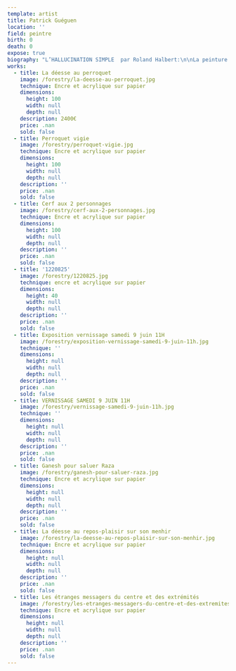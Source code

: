 ```yaml
---
template: artist
title: Patrick Guéguen
location: ''
field: peintre
birth: 0
death: 0
expose: true
biography: "L’HALLUCINATION SIMPLE  par Roland Halbert:\n\nLa peinture de Patrick Guéguen\_: «\_art brut\_»\_? «\_art ethnique\_»\_? «\_art singulier\_»\_? Quand on a prononcé ces formules magiques de la critique, on n’a pas dit grand-chose. Il y a fort à craindre que ce soient là des dénominations commodes et des classifications trompeuses qui empêchent de voir en profondeur. Rimbaud vous éclaire davantage sur ces tableaux lorsqu’il évoque l’hallucination simple\_:\_«\_Je m’habituai à l’hallucination simple.\_» (Alchimie du verbe). Et nul besoin de stupéfiants pour susciter ce regard vrillant, cette vision d’affût qui transperce les apparences et traverse les modes. Vous habituer à l’hallucination simple revient à échanger vos écrans opaques contre le microscope-télescope Hubble. Alors, commence l’atelier des dieux et se réinvente la création du monde avec l’écarquillement lyrique de l’œil plongé dans l’aquarium astral ou happé par le fourmillement de la vie terrestre. \n\nCette hallucination simple – jetez votre G.P.S. aux orties\_! – vous dépayse à plaisir. «\_Le pays où l’on n’arrive jamais\_», c’est ici\_; «\_le royaume de Chimérie\_», c’est dans le coin sans doute… «\_Point, ligne, plan\_»\_? Chez Patrick Guéguen, plutôt points en mouvement brownien, lignes vibrantes comme un réseau de neurones, plans gravitationnels qui sont créés par des moyens techniques réduits au minimum\_: encre noire et plume Sergent-Major\_; acrylique à la gamme vive et trois pinceaux 0, 2, 4\_; papier Montval 300 g. Et pourtant, vous voici alertés par le foisonnement rythmique, les filaments flottants, les triples hélices d’A.D.N., les boussoles arborescentes, les planètes de pollen, la flore tropicale et giratoire, la faune affrontée en courants telluriques… Alertés aussi par l’extrême cohérence formelle\_: le foyer du moindre détail électrise toute la composition finement élaborée. Reconnaissez-le\_: dans votre enfance à fond blanc – d’un blanc d’apparition\_! –vous avez entrevu ce carnaval de «\_têtes\_», ces crânes grinçants ou facétieux, ce bestiaire enchanté d’orages magnétiques. Au plus fort de la fièvre ou du rêve, vous avez aperçu ces yeux dentés, ces bouches voyantes, ces membres tatoués, tigrés, tachetés. Et, les nuits d’insomnie ou les jours d’éveil miraculeux, vous avez frôlé ces figures primordiales qui dansent un jazz rutilant au bord du vide... Votre ancêtre d’Altamira ou de Lascaux charbonnait les mêmes bêtes difficiles à apprivoiser. Votre cousin aborigène trace encore de pareilles songlines sablées de couleurs votives. Dans 5 cm² d’une œuvre de Patrick Guéguen (au titre parfois humoristique\_: Le Biscotto laïque en berne, par exemple), on pourrait pister parmi la profusion onirique aussi bien la spirale native du shaman que les algues-volatiles d’Henri Matisse. Le temps, l’espace en expansion vivace retrouvent la mémoire de chacun de leurs âges. La fable, le mythe se rallument à travers l’invention minutieuse et luxuriante. Ici, un musée imaginaire vivant, qui bouscule les collections et les départements du Louvre, circule allègrement à l’air libre depuis la Préhistoire jusqu’au lendemain des siècles…\n\nJe connais Patrick depuis dix mille ans et sa sauvagerie placide de gaucher contrarié me surprend toujours. C’est à lui que je demande tel renseignement sur un livre ancien (domaine où il a travaillé)\_; c’est lui qui me donne telle référence pointue sur un peintre méconnu (Philippe Dereux)\_; c’est lui qui me renseigne sur telle approche picturale hors des sentiers battus\_(je lui dois la découverte de Federico Zeri, l’historien des formes). C’est à lui que je ne demande rien, tout en sirotant en sa compagnie une bière Peroni «\_Ruban Bleu.\_» Bref, nous sommes amis, ce qui veut dire\_: nous ne parlons que d’art et jamais de politique (pourquoi tomber dans cette rhétorique de l’impuissance\_?). Nous avons discuté cent fois, plan par plan, de La Grande Bellezza de Paolo Sorrentino, parce que la grande beauté est un peu notre Bible visuelle et sonore, remplie d’Èves et de Noés. Ensemble, nous avions un projet artistique et voilà, c’est fait, grâce à Gérald Honigsblum des éditions FRAction et grâce à Elisabeth Givre de la galerie Gaïa.\n\nMon portrait par Patrick Guéguen\_? Certains jours, je suis cet Aztèque ravivé de peintures rituelles, cet écorché anatomique qui rit des masques confits en conformisme, ce tourbillon de sang sous une peau à écailles de saurien. Sur ma caboche, s’est perchée cette fauvette Orphée et je sens ces deux cariatides d’élan qui me poussent entre les épaules comme des garces sexy aux seins coniques – à la Jean-Paul Gaultier – et surgissent telles deux longues colonnes d’envol. Observez à la loupe cet idéogramme japonais sur leurs biceps qui signifie\_: «\_oiseau.\_» Bien vu\_! «\_Va, va, va, dit l’oiseau\_: le genre humain / Ne peut pas supporter trop de réalité.\_» (T. S. Eliot). C’est à l’art de s’en charger pour lui. Un beau jour, vous aussi, au-delà des simulacres, vous deviendrez cet inapaisable incendie de volière. Même si ça brûle les paupières, tantôt d’un halo d’effroi, tantôt d’une subtile joie solaire, habituez-vous à la rétine ardente de l’hallucination.\nComme Léon-Paul Fargue l’a affirmé à propos du poète, le peintre est un chirurgien du corps et de l’âme (si vous n’avez pas d’âme, vite, vite, vite, brocantez-en une – et des plus rebelles\_! – sur lucifer.com). Et ce chirurgien aux doigts d’équerre et de diapason joue avec vos nerfs, vos chairs, vos os\_; il sonde, il ouvre, il greffe la moelle chromatique des formes\_; il vous remplit les yeux d’aromates et d’épices pour vous gratifier d’une saison hors calendrier (réalité augmentée\_?). Au fil de ces peintures fabuleusement polyphoniques et fouillées (quel que soit le format, des heures et des heures de travail d’abeille industrieuse\_!), creusez votre œil, aiguisez votre oreille. Il se pourrait que, dans un langage à tête chercheuse de signes denses et lucides, la poésie plastique de Patrick Guéguen vous souffle à la face l’arôme serré d’un simple haïku\_:\n             Pour quelle saison,         a-t-on laqué nos yeux de        tant d’années-lumière\_?"
works:
  - title: La déesse au perroquet
    image: /forestry/la-deesse-au-perroquet.jpg
    technique: Encre et acrylique sur papier
    dimensions:
      height: 100
      width: null
      depth: null
    description: 2400€
    price: .nan
    sold: false
  - title: Perroquet vigie
    image: /forestry/perroquet-vigie.jpg
    technique: Encre et acrylique sur papier
    dimensions:
      height: 100
      width: null
      depth: null
    description: ''
    price: .nan
    sold: false
  - title: Cerf aux 2 personnages
    image: /forestry/cerf-aux-2-personnages.jpg
    technique: Encre et acrylique sur papier
    dimensions:
      height: 100
      width: null
      depth: null
    description: ''
    price: .nan
    sold: false
  - title: '1220825'
    image: /forestry/1220825.jpg
    technique: encre et acrylique sur papier
    dimensions:
      height: 40
      width: null
      depth: null
    description: ''
    price: .nan
    sold: false
  - title: Exposition vernissage samedi 9 juin 11H
    image: /forestry/exposition-vernissage-samedi-9-juin-11h.jpg
    technique: ''
    dimensions:
      height: null
      width: null
      depth: null
    description: ''
    price: .nan
    sold: false
  - title: VERNISSAGE SAMEDI 9 JUIN 11H
    image: /forestry/vernissage-samedi-9-juin-11h.jpg
    technique: ''
    dimensions:
      height: null
      width: null
      depth: null
    description: ''
    price: .nan
    sold: false
  - title: Ganesh pour saluer Raza
    image: /forestry/ganesh-pour-saluer-raza.jpg
    technique: Encre et acrylique sur papier
    dimensions:
      height: null
      width: null
      depth: null
    description: ''
    price: .nan
    sold: false
  - title: La déesse au repos-plaisir sur son menhir
    image: /forestry/la-deesse-au-repos-plaisir-sur-son-menhir.jpg
    technique: Encre et acrylique sur papier
    dimensions:
      height: null
      width: null
      depth: null
    description: ''
    price: .nan
    sold: false
  - title: Les étranges messagers du centre et des extrémités
    image: /forestry/les-etranges-messagers-du-centre-et-des-extremites.jpg
    technique: Encre et acrylique sur papier
    dimensions:
      height: null
      width: null
      depth: null
    description: ''
    price: .nan
    sold: false
---
```


